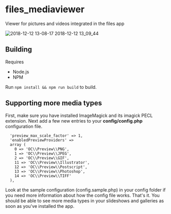 # files_mediaviewer
Viewer for pictures and videos integrated in the files app

![2018-12-12 13-08-17 2018-12-12 13_09_44](https://user-images.githubusercontent.com/12717530/49868973-43303f00-fe0f-11e8-8f7a-1a5460f51fcd.gif)

## Building

Requires
* Node.js
* NPM

Run `npm install && npm run build` to build.

## Supporting more media types

First, make sure you have installed ImageMagick and its imagick PECL extension.
Next add a few new entries to your **config/config.php** configuration file.

```
  'preview_max_scale_factor' => 1,
  'enabledPreviewProviders' =>
  array (
    0 => 'OC\\Preview\\PNG',
    1 => 'OC\\Preview\\JPEG',
    2 => 'OC\\Preview\\GIF',
    11 => 'OC\\Preview\\Illustrator',
    12 => 'OC\\Preview\\Postscript',
    13 => 'OC\\Preview\\Photoshop',
    14 => 'OC\\Preview\\TIFF'
  ),
```

Look at the sample configuration (config.sample.php) in your config folder if you need more information about how the config file works.
That's it. You should be able to see more media types in your slideshows and galleries as soon as you've installed the app.
